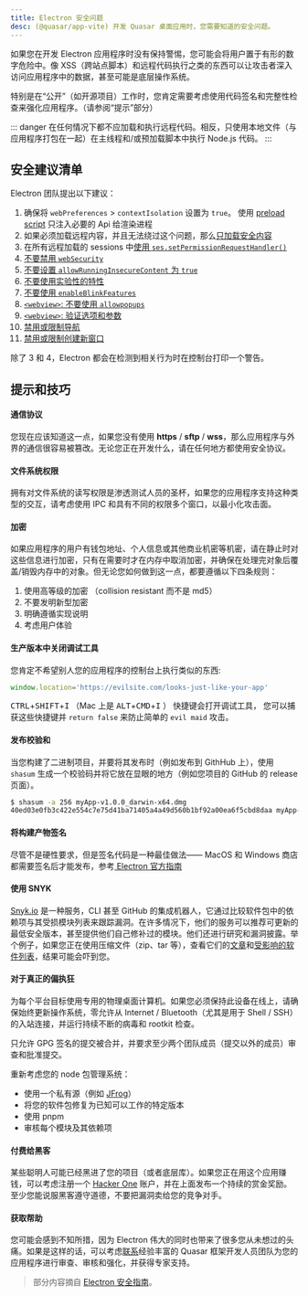 ```yaml
---
title: Electron 安全问题
desc: (@quasar/app-vite) 开发 Quasar 桌面应用时，您需要知道的安全问题。
---
```


如果您在开发 Electron 应用程序时没有保持警惕，您可能会将用户置于有形的数字危险中。像 XSS（跨站点脚本）和远程代码执行之类的东西可以让攻击者深入访问应用程序中的数据，甚至可能是底层操作系统。

特别是在“公开”（如开源项目）工作时，您肯定需要考虑使用代码签名和完整性检查来强化应用程序。（请参阅“提示”部分）

::: danger
在任何情况下都不应加载和执行远程代码。相反，只使用本地文件（与应用程序打包在一起）在主线程和/或预加载脚本中执行 Node.js 代码。
:::

## 安全建议清单
Electron 团队提出以下建议：

1.  确保将 `webPreferences` > `contextIsolation` 设置为 `true`。 使用 [preload script](/quasar-cli-vite/developing-electron-apps/electron-preload-script) 只注入必要的 Api 给渲染进程
2.  如果必须加载远程内容，并且无法绕过这个问题，那么[只加载安全内容](https://electronjs.org/docs/tutorial/security#1-only-load-secure-content)
3.  在所有远程加载的 sessions 中[使用 `ses.setPermissionRequestHandler()`](https://electronjs.org/docs/tutorial/security#4-handle-session-permission-requests-from-remote-content)
4.  [不要禁用  `webSecurity`](https://electronjs.org/docs/tutorial/security#5-do-not-disable-websecurity)
5.  [不要设置  `allowRunningInsecureContent`  为  `true`](https://electronjs.org/docs/tutorial/security#7-do-not-set-allowrunninginsecurecontent-to-true)
6.  [不要使用实验性的特性](https://electronjs.org/docs/tutorial/security#8-do-not-enable-experimental-features)
7.  [不要使用  `enableBlinkFeatures`](https://electronjs.org/docs/tutorial/security#9-do-not-use-enableblinkfeatures)
8.  [`<webview>`: 不要使用 `allowpopups`](https://electronjs.org/docs/tutorial/security#10-do-not-use-allowpopups)
9.  [`<webview>`: 验证选项和参数](https://electronjs.org/docs/tutorial/security#11-verify-webview-options-before-creation)
10.  [禁用或限制导航](https://electronjs.org/docs/tutorial/security#12-disable-or-limit-navigation)
11.  [禁用或限制创建新窗口](https://electronjs.org/docs/tutorial/security#13-disable-or-limit-creation-of-new-windows)

除了 3 和 4，Electron 都会在检测到相关行为时在控制台打印一个警告。

## 提示和技巧

#### 通信协议

您现在应该知道这一点，如果您没有使用 **https** / **sftp** / **wss**，那么应用程序与外界的通信很容易被篡改。无论您正在开发什么，请在任何地方都使用安全协议。

#### 文件系统权限
拥有对文件系统的读写权限是渗透测试人员的圣杯，如果您的应用程序支持这种类型的交互，请考虑使用 IPC 和具有不同的权限多个窗口，以最小化攻击面。

#### 加密
如果应用程序的用户有钱包地址、个人信息或其他商业机密等机密，请在静止时对这些信息进行加密，只有在需要时才在内存中取消加密，并确保在处理完对象后覆盖/销毁内存中的对象。但无论您如何做到这一点，都要遵循以下四条规则：

1. 使用高等级的加密 （collision resistant 而不是 md5）
2. 不要发明新型加密
3. 明确遵循实现说明
4. 考虑用户体验

#### 生产版本中关闭调试工具

您肯定不希望别人您的应用程序的控制台上执行类似的东西:

```js
window.location='https://evilsite.com/looks-just-like-your-app'
```

<kbd>CTRL</kbd>+<kbd>SHIFT</kbd>+<kbd>I</kbd>  （Mac 上是 <kbd>ALT</kbd>+<kbd>CMD</kbd>+<kbd>I</kbd> ） 快捷键会打开调试工具，
您可以捕获这些快捷键并 `return false` 来防止简单的 `evil maid` 攻击。

#### 发布校验和

当您构建了二进制项目，并要将其发布时（例如发布到 GithHub 上），使用 `shasum` 生成一个校验码并将它放在显眼的地方（例如您项目的 GitHub 的 release 页面）。
```bash
$ shasum -a 256 myApp-v1.0.0_darwin-x64.dmg
40ed03e0fb3c422e554c7e75d41ba71405a4a49d560b1bf92a00ea6f5cbd8daa myApp-v1.0.0_darwin-x64.dmg
```

#### 将构建产物签名
尽管不是硬性要求，但是签名代码是一种最佳做法—— MacOS 和 Windows 商店都需要签名后才能发布，参考[ Electron 官方指南](https://electronjs.org/docs/tutorial/code-signing)


#### 使用 SNYK
[Snyk.io](https://snyk.io) 是一种服务，CLI 甚至 GitHub 的集成机器人，它通过比较软件包中的依赖项与其受损模块列表来跟踪漏洞。在许多情况下，他们的服务可以推荐可更新的最低安全版本，甚至提供他们自己修补过的模块。他们还进行研究和漏洞披露。举个例子，如果您正在使用压缩文件（zip、tar 等），查看它们的[文章](https://snyk.io/research/zip-slip-vulnerability)和[受影响的软件列表](https://github.com/snyk/zip-slip-vulnerability)，结果可能会吓到您。


#### 对于真正的偏执狂
为每个平台目标使用专用的物理桌面计算机。如果您必须保持此设备在线上，请确保始终更新操作系统，零允许从 Internet / Bluetooth（尤其是用于 Shell / SSH）的入站连接，并运行持续不断的病毒和 rootkit 检查。

只允许 GPG 签名的提交被合并，并要求至少两个团队成员（提交以外的成员）审查和批准提交。

重新考虑您的 node 包管理系统：
- 使用一个私有源（例如 [JFrog](https://jfrog.com/)）
- 将您的软件包修复为已知可以工作的特定版本
- 使用 pnpm
- 审核每个模块及其依赖项

#### 付费给黑客
某些聪明人可能已经黑进了您的项目（或者底层库）。如果您正在用这个应用赚钱，可以考虑注册一个 [Hacker One](https://hackerone.com) 账户，并在上面发布一个持续的赏金奖励。至少您能说服黑客遵守道德，不要把漏洞卖给您的竞争对手。

#### 获取帮助
您可能会感到不知所措，因为 Electron 伟大的同时也带来了很多您从未想过的头痛。如果是这样的话，可以考虑[联系](mailto:razvan.stoenescu@gmail.com)经验丰富的 Quasar 框架开发人员团队为您的应用程序进行审查、审核和强化，并获得专家支持。

<q-separator class="q-mt-xl" />

> 部分内容摘自 [Electron 安全指南](https://electronjs.org/docs/tutorial/security)。
